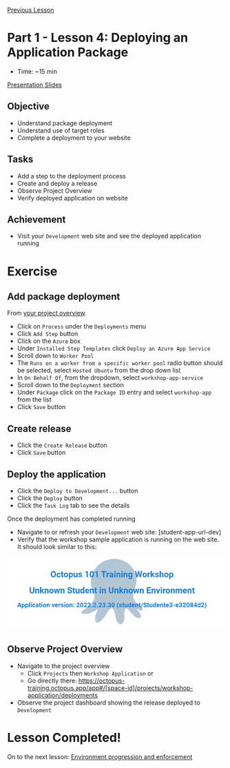 [Previous Lesson](part-1-lesson-3.md)

# Part 1 - Lesson 4: Deploying an Application Package
- Time: ~15 min

[Presentation Slides](https://docs.google.com/presentation/d/1RE1cpKfioSquK9h-HH6jxqrbRpw4WQff4TxOJTCD2ww/edit#slide=id.g118ea6b09cc_1_50)

## Objective
- Understand package deployment
- Understand use of target roles
- Complete a deployment to your website

## Tasks
- Add a step to the deployment process
- Create and deploy a release
- Observe Project Overview
- Verify deployed application on website

## Achievement
- Visit your `Development` web site and see the deployed application running

# Exercise

## Add package deployment

From [your project overview](https://octopus-training.octopus.app/app#/[space-id]/projects/workshop-application/deployments).
- Click on `Process` under the `Deployments` menu
- Click `Add Step` button
- Click on the `Azure` box
- Under `Installed Step Templates` click `Deploy an Azure App Service`
- Scroll down to `Worker Pool`
- The `Runs on a worker from a specific worker pool` radio button should be selected, select `Hosted Ubuntu` from the drop down list
- In `On Behalf Of`, from the dropdown, select `workshop-app-service`
- Scroll down to the `Deployment` section
- Under `Package` click on the `Package ID` entry and select `workshop-app` from the list
- Click `Save` button

## Create release

- Click the `Create Release` button
- Click `Save` button

## Deploy the application

- Click the `Deploy to Development...` button
- Click the `Deploy` button
- Click the `Task Log` tab to see the details

Once the deployment has completed running
- Navigate to or refresh your `Development` web site: [student-app-url-dev]
- Verify that the workshop sample application is running on the web site. It should look similar to this:

![](assets/1-3/dev-app-first-run.png)

## Observe Project Overview

- Navigate to the project overview
  - Click `Projects` then `Workshop Application` or
  - Go directly there: https://octopus-training.octopus.app/app#/[space-id]/projects/workshop-application/deployments
- Observe the project dashboard showing the release deployed to `Development`

# Lesson Completed!

On to the next lesson: [Environment progression and enforcement](part-1-lesson-5.md)

